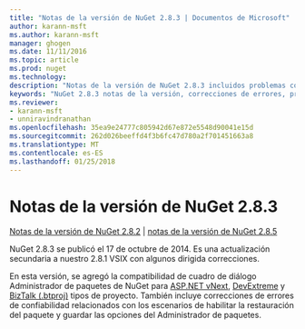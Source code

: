 ```yaml
---
title: "Notas de la versión de NuGet 2.8.3 | Documentos de Microsoft"
author: karann-msft
ms.author: karann-msft
manager: ghogen
ms.date: 11/11/2016
ms.topic: article
ms.prod: nuget
ms.technology: 
description: "Notas de la versión de NuGet 2.8.3 incluidos problemas conocidos, correcciones de errores, las funciones agregadas y dcr."
keywords: "NuGet 2.8.3 notas de la versión, correcciones de errores, problemas, conocidos agregan características, DCR"
ms.reviewer:
- karann-msft
- unniravindranathan
ms.openlocfilehash: 35ea9e24777c805942d67e872e5548d90041e15d
ms.sourcegitcommit: 262d026beeffd4f3b6fc47d780a2f701451663a8
ms.translationtype: MT
ms.contentlocale: es-ES
ms.lasthandoff: 01/25/2018
---
```

# <a name="nuget-283-release-notes"></a>Notas de la versión de NuGet 2.8.3

[Notas de la versión de NuGet 2.8.2](../release-notes/nuget-2.8.2.md) | [notas de la versión de NuGet 2.8.5](../release-notes/nuget-2.8.5.md)

NuGet 2.8.3 se publicó el 17 de octubre de 2014. Es una actualización secundaria a nuestro 2.8.1 VSIX con algunos dirigida correcciones.

En esta versión, se agregó la compatibilidad de cuadro de diálogo Administrador de paquetes de NuGet para [ASP.NET vNext](http://www.asp.net/vnext), [DevExtreme](http://js.devexpress.com/) y [BizTalk (.btproj)](/biztalk/core/developing-biztalk-server-applications) tipos de proyecto. También incluye correcciones de errores de confiabilidad relacionados con los escenarios de habilitar la restauración del paquete y guardar las opciones del Administrador de paquetes.
